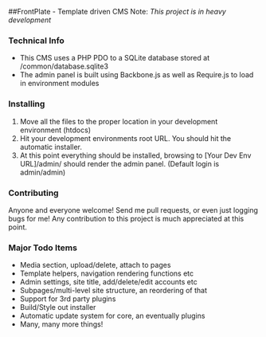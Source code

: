 ##FrontPlate - Template driven CMS
Note: *This project is in heavy development*

### Technical Info
- This CMS uses a PHP PDO to a SQLite database stored at /common/database.sqlite3
- The admin panel is built using Backbone.js as well as Require.js to load in environment modules 

### Installing
1. Move all the files to the proper location in your development environment (htdocs)
2. Hit your development environments root URL.  You should hit the automatic installer.
3. At this point everything should be installed, browsing to [Your Dev Env URL]/admin/ should render the admin panel. (Default login is admin/admin)

### Contributing
Anyone and everyone welcome! Send me pull requests, or even just logging bugs for me! Any contribution to this project is much appreciated at this point.

### Major Todo Items
- Media section, upload/delete, attach to pages
- Template helpers, navigation rendering functions etc
- Admin settings, site title, add/delete/edit accounts etc
- Subpages/multi-level site structure, an reordering of that
- Support for 3rd party plugins
- Build/Style out installer
- Automatic update system for core, an eventually plugins
- Many, many more things!
